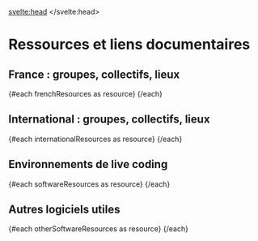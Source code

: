 <svelte:head>
    <title>Ressources</title> 
</svelte:head>
<script>
  import Info from "$lib/components/Info.svelte";
  import Grid from "$lib/components/Grid.svelte";
  import ResourceCard from "$lib/components/ResourceCard.svelte";
  import YouTubeLazyLoad from "$lib/components/YouTubeLazyLoad.svelte";
  
  const frenchResources = [
    {
      title: "Cookie Collective",
      href: "https://cookie.paris",
      description: "Principal collectif francophone d'artistes live coders. Organisateur d'événements en région parisienne.",
      image: "https://www.cookie.paris/static/04d2e692bcab0866529cd81a3730c09e/a941a/10.webp",
      links: [
        {
          title: "Discord",
          href: "https://discord.gg/cookie",
          description: "Serveur de discussion le plus actif"
        },
        {
          title: "Telegram",
          href: "https://t.me/cookiecollective",
          description: "Canal d'échange secondaire"
        },
        {
          title: "Instagram",
          href: "https://www.instagram.com/cookiecollectif/?hl=en",
          description: "Principal canal pour les annonces",
        },
        {
          title: "CCC Compilation",
          href: "https://ccc.cookie.paris/",
          description: "Compilation audiovisuelle"
        }
      ]
    },
    {
      title: "Hackerspaces",
      href: "#",
      description: "Espaces de création numérique, de militantisme pour le logiciel libre/ouvert, laboratoires artistiques.",
      image: "https://fuz.re/img/17.jpg",
      links: [
        {
          title: "Le Fuz (Paris / Montreuil)",
          href: "https://fuz.re/",
          description: "Ateliers hebdomadaires de live coding"
        },
        {
          title: "Labomedia (Orléans)",
          href: "https://ressources.labomedia.org/live_coding",
          description: "Lieu d'expérimentation et de création"
        },
        {
          title: "Laboratoire Ouvert Lyonnais (Lyon)",
          href: "https://labolyon.fr/",
          description: "Principal hackerspace lyonnais",
        }
      ]
    },
    {
      title: "Centres nationaux de création musicale (CNCM)",
      href: "#",
      description: "Centres nationaux dédiés à la création et recherche en musique électroacoustique. Soutiens de la scène.",
      image: "https://www.grame.fr/assets/f1920x1200-q85-p1/346a0f23/img_3140.jpg.webp",
      links: [
        {
          title: "Athénor (Saint-Nazaire)",
          href: "https://athenor.com/",
          description: "Création musicale et résidences"
        },
        {
          title: "GRAME (Lyon)",
          href: "https://grame.fr",
          description: "Recherche en informatique musicale"
        },
        {
          title: "GRAME présente JIM LAC Algorave",
          href: "https://le-sucre.eu/events/grame-presente-jim-lac-%E2%9C%A6-algorave/",
          description: "Algorave pour la Linux Audio Conference 2025",
        },
        {
          title: "Festival de l'eau (Saint-Nazaire, Athénor)",
          href: "https://www.athenor.com/les-rendez-vous/2024-25/live-coding",
          description: "Performance de live coding (R. Georges, R. Forment)"
        }
      ]
    },
    {
      title: "TOPLAP Strasbourg",
      href: "https://livecodingstrasbourg.github.io/",
      description: "Branche strasbourgeoise du collectif TOPLAP. Ateliers et événements locaux.",
      image: "https://blog.toplap.org/wp-content/uploads/sites/9/2024/08/5x0H0GDY1KWi-toplab-1024x819.png",
      links: [
        {
          title: "Blog et guides (par Crash Server)",
          href: "https://crashserver.fr/blog/5/",
          description: "Guides d'initiation à FoxDot"
        },
        {
          title: "Code Cooking (par Crash Server)",
          href: "https://www.youtube.com/watch?v=bOFr24NGrdw&list=PLIKH_fHtdeLlF9gUUUNSVY9n0iZnZ2yUL",
          description: "Guides d'initiation à FoxDot"
        },
        {
          title: "Site du duo Crash Server",
          href: "https://crashserver.fr/",
          description: "Duo de musiciens (très actif)"
        },
      ]
    },
    {
      title: "Recherche académique",
      href: "",
      description: "Recherche universitaire à propos du live coding",
      image: "https://journee.livecoding.fr/images/jlc_affiche.png",
      links: [
        {
          title: "Journée d'étude sur le live coding",
          href: "https://journee.livecoding.fr/",
          description: "Journée d'étude (2023, Paris 8)"
        },
        {
          title: "Thèse de Florine Fouquart (arts numériques)",
          href: "https://theses.fr/s167590",
          description: "Vivre une expérience mathéma-esthésique : images programmées et mathématiques appliquées au coeur d'une pratique artistique numérique."
        },
        {
          title: "Thèse de Raphaël Forment (musicologie)",
          href: "https://theses.fr/s246917",
          description: "Some thoughts have a certain sound: Esthétiques et techniques du Live Coding en musique."
        },
      ],
    },
    {
      title: "Lieux de concert",
      href: "",
      description: "Lieux accueillant des événements de live coding",
      image: "https://i1.sndcdn.com/artworks-Oq6e5MU2sWztY2JY-TR6qxw-t500x500.jpg",
      links: [
        {
          title: "Chair de Poule",
          href: "https://www.facebook.com/p/Chair-De-Poule-100057514118206/",
          description: "Événements et fabrique à Cookies (Cookie Collective)",
        },
        {
          title: "Grrrnd Zero",
          href: "https://www.grrrndzero.org/",
          description: "Soutien pour l'organisation de l'algorave annuelle de Lyon",
        },
        {
          title: "Localhost",
          href: "https://www.instagram.com/localhost.doesnotexist/",
          description: "Soutien de la communauté live coding lyonnaise",
        },
        {
          title: "AERI",
          href: "https://aeri.ovh/",
          description: "Utopie réelle en expérimentation permanente",
        },

      ]
    }
  ];

  const internationalResources = [
    {
      title: "TOPLAP.org",
      href: "https://toplap.org",
      description: "Collectif historique international du live coding, fondé en 2003.",
      image: "https://blog.toplap.org/wp-content/uploads/sites/9/2024/01/iclc-2023.jpg",
      links: [
        {
          title: "Manifesto Draft",
          href: "https://toplap.org/wiki/ManifestoDraft",
          description: "Manifeste du collectif TOPLAP",
        },
        {
          title: "Algorave.com",
          href: "https://algorave.com",
          description: "Événements de live coding festifs"
        },
        {
          title: "TOPLAP Forum",
          href: "https://forum.toplap.org/",
          description: "Forum de discussion (peu actif)",
        },
        {
          title: "Awesome Live Coding",
          href: "https://github.com/toplap/awesome-livecoding",
          description: "Liste exhaustive de ressources"
        },
        {
          title: "Live Coding Book",
          href: "https://livecodingbook.toplap.org/",
          description: "Manuel collaboratif (MIT Press, 2023)"
        }
      ]
    },
    {
      title: "TOPLAP Nodes",
      href: "http://blog.toplap.org/nodes/",
      description: "Nodes locaux liés à TOPLAP : petites communautés indépendantes de live coders avec leur identité propre",
      image: "/images/toplap_map.png",
      links: [
        {
          title: "Liste de TOPLAP Nodes",
          href: "https://blog.toplap.org/nodes/",
          description: "Liste exhaustive de nodes",
        },
        {
          title: "CliC (Colectivo de Live Coders)",
          href: "https://colectivo-de-livecoders.gitlab.io/#que-somos",
          description: "Collectif argentin",
        },
        {
          title: "TOPLAP Barcelona",
          href: "https://www.toplap.cat/",
          description: "Collectif catalan"
        },
        {
          title: "Live Code NYC",
          href: "https://livecode.nyc/",
          description: "Collectif new-yorkais",
        },
        {
          title: "TOPLAP Karlsruhe",
          href: "https://toplap-ka.de/",
          description: "Collectif allemand",
        },
      ]
    },
    {
      title: "International Conference on Live Coding",
      href: "https://iclc.toplap.org",
      description: "Conférence universitaire (annuelle depuis 2015)",
      image: "/images/iclc_barcelona.png",
      links: [
        {
          title: "ICLC Barcelona (2025)",
          href: "https://iclc.toplap.org/2025/",
          description: "Conférence à Barcelone",
        },
        {
          title: "ICLC Shangaï (2024)",
          href: "https://iclc.toplap.org/2023/",
          description: "Conférence à Shangaï",
        },
        {
          title: "ICLC Utrecht (2023)",
          href: "https://iclc.toplap.org/2023/",
          description: "Conférence à Utrecht",
        },
        {
          title: "ICLC Valdivia (2021)",
          href: "https://iclc.toplap.org/2021/",
          description: "Conférence à valdivia",
        },
        {
          title: "ICLC Limerick (2020)",
          href: "https://iclc.toplap.org/2021/",
          description: "Conférence à Limerick",
        },
      ],
    },
    {
      title: "Réseaux sociaux et sites divers",
      href: "https://archive.org/details/toplap",
      description: "Réseaux d'échange entre live coders",
      image: "https://files.social.toplap.org/site_uploads/files/000/000/001/@1x/1c3ad86fbd5b23e0.png",
      links: [
        {
          title: "TOPLAP Discord",
          href: "https://discord.gg/jtYGAsUggT",
          description: "Principal lieu d'échange",
        },
        {
          title: "TOPLAP Mastodon",
          href: "https://social.toplap.org/about",
          description: "Instance Mastodon auto-hébergée",
        },
        {
          title: "TOPLAP Mailing List",
          href: "https://toplap.org/livecode-archive/",
          description: "Archives de la mailing list TOPLAP"
        },
        {
          title: "TOPLAP Internet Archive",
          href: "https://archive.org/details/toplap",
          description: "Archives audiovisuelles",
        },
      ]
    },
    {
      title: "Demoscene",
      href: "https://www.shadertoy.com/",
      description: "Contre-culture informatique et création numérique audiovisuelle",
      image: "https://upload.wikimedia.org/wikipedia/commons/e/ea/Assembly2004-areena01.jpg",
      links: [
        {
          title: "Pouët.net",
          href: "https://www.pouet.net/",
          description: "Site d'échange et de partage de démos",
        },
        {
          title: "Shadertoy",
          href: "https://www.shadertoy.com/",
          description: "Plateforme de partage et création de shaders GLSL.",
        },
        {
          title: "Demozoo",
          href: "https://demozoo.org/",
          description: "Site collaboratif d'archive de démos",
        },
        {
          title: "Revision",
          href: "https://2025.revision-party.net/",
          description: "Plus grosse demoparty annuelle"
        },
      ]
    },
    {
      title: "Communauté Monome",
      href: "https://llllllll.co/",
      description: "Communauté Monome et musique électronique DIY.",
      image: "https://monome.org/image/both.jpg",
      links: [
        {
          title: "Lines Forum",
          href: "https://llllllll.co/",
          description: "Forum fréquenté par des live coders",
        },
        {
          title: "Teletype",
          href: "https://monome.org/docs/teletype/",
          description: "Hardware Eurorack (live codable)"
        },
        {
          title: "ORCA (version Norns)",
          href: "https://norns.community/orca",
          description: "ORCA pour Monome Norns"
        },
        {
          title: "InterNorns",
          href: "https://github.com/schollz/internorns",
          description: "Environnement de live coding pour Norns"
        },
      ]
    },
    {
      title: "Labels musicaux",
      href: "",
      description: "Labels et sorties musicales produites par des live coders",
      image: "https://f4.bcbits.com/img/0032778681_10.jpg",
      links: [
        {
          title: "Ordinateur dans la tête",
          href: "https://ordinateurdanslatete.bandcamp.com/",
          description: "Label lyonnais (cassettes et floppy disks)"
        },
        {
          title: "Call it Anything Record",
          href: "https://callitanythingrecords.bandcamp.com/",
          description: "Plusieurs sorties produites par des live coders",
        },
        {
          title: "Fals.ch",
          href: "https://f4lsch.bandcamp.com/",
          description: "Hypermusic on Purpose",
        },
        {
          title: "Superpang",
          href: "https://superpang.bandcamp.com/",
          description: "Computer Music (généraliste)",
        },
        {
          title: "PC Music",
          href: "https://pcmusic.bandcamp.com/",
          description: "Un peu de live coding dans les angles (Lil Data)",
        },
      ]
    }
  ];

  const otherSoftwareResources = [
    {
      title: "Éditeurs de code",
      href: "",
      description: "Outils pour éditer, débugguer, faire tourner du code, etc. L'outil de base des live coders, craints et chéris.",
      image: "https://raphaelforment.fr/images/stems.png",
      links: [
        {
          title: "Visual Studio Code",
          href: "https://code.visualstudio.com/",
          description: "Éditeur de code gratuit, extensible et personnalisable. Supporte de nombreux langages et environnements.",
        },
        {
          title: "NeoVim",
          href: "https://neovim.io/",
          description: "Éditeur de texte libre et open source, basé sur Vim. Très léger, personnalisable et extensible. Un apprentissage à prévoir mais très libérateur.",
        },
        {
          title: "Emacs",
          href: "https://www.gnu.org/software/emacs/",
          description: "Éditeur de texte libre et open source. Très puissant, mais avec une courbe d'apprentissage plus raide. Un système d'exploitation, avec un très bon support pour les langages de la famille LISP.",
        },
        {
          title: "Zed",
          href: "https://zed.dev/",
          description: "Éditeur de code moderne, rapide et collaboratif. En développement actif.",
        },
        {
          title: "Pulsar",
          href: "https://pulsar-edit.dev/",
          description: "Remplaçant de feu Atom. Parfois nécessaire pour la compatibilité avec d'anciens plugins de live coding."
        }
      ],
    },
    {
      title: "Digital Audio Workstations (DAW)",
      href: "",
      description: "Stations audionumériques. Outils généralistes et grand public pour le travail en informatique musicale.",
      image: "https://raphaelforment.fr/images/global_sampler.png",
      links: [
        {
          title: "Reaper",
          href: "https://www.reaper.fm/",
          description: "DAW léger, personnalisable et extensible. Un standard de l'industrie. Supporte de nombreux formats de plugins.",
        },
        {
          title: "Ardour",
          href: "https://ardour.org/",
          description: "DAW libre et open source. Très complet, mais un peu plus complexe à prendre en main.",
        },
        {
          title: "Audacity",
          href: "https://www.audacityteam.org/",
          description: "Un standard pour l'édition de fichiers audios. De plus en plus commercial, de moins en moins sympathique.",
        },
        {
          title: "Wavacity",
          href: "https://wavacity.com/",
          description: "Le célèbre Audacity, mais pour le web (compilé en WASM).",
        },
        {
          title: "Bitwig",
          href: "https://www.bitwig.com/",
          description: "Station audionumérique généraliste. Disponible en cross-platform, concurrent direct d'Ableton Live."
        },
        {
          title: "Ableton Live",
          href: "https://www.ableton.com/en/live/",
          description: "DAW populaire, avec un support natif pour Max for Live (Max/MSP).",
        },
      ],
    },
    {
      title: "Hôtes pour plugins / Outils modulaires",
      href: "",
      description: "Applications pour faire tourner des plugins audio (VST, LV2, etc.). Souvent utilisés en complément d'une DAW.",
      image: "/images/carla.png",
      links: [
        {
          title: "Carla",
          href: "https://kx.studio/Applications:Carla",
          description: "Hôte de plugins audio libre et open source. Supporte de nombreux formats.",
        },
        {
          title: "Element",
          href: "https://kushview.net/element/",
          description: "Hôte multi-plateforme, relativement récent."
        },
        {
          title: "Ossia",
          href: "https://ossia.io/",
          description: "Environnement de création interactive (audio, visuel, etc.). Séquenceur inter-média pensé pour l'interaction."
        },
        {
          title: "Chataîgne",
          href: "https://benjamin.kuperberg.fr/chataigne/fr",
          description: "Environnement de création modulaire et multi-protocole."
        }
      ]
    },
    {
      title: "Routage audio et MIDI",
      href: "",
      description: "Outils pour router l'audio et le MIDI entre différentes applications.",
      image: "/images/loopback.jpg",
      links: [
        {
          title: "JACK Audio Connection Kit",
          href: "https://jackaudio.org/",
          description: "Outil libre et open source, multi-plateforme. Très puissant, mais complexe à configurer.",
        },
        {
          title: "Loopback (macOS)",
          href: "https://rogueamoeba.com/loopback/",
          description: "Outil payant pour macOS. Très simple à utiliser.",
        },
        {
          title: "BlackHole (macOS)",
          href: "https://existential.audio/blackhole/",
          description: "Outil libre et open source pour macOS. Nécessite un peu plus de configuration.",
        },
        {
          title: "VB-Cable (Windows)",
          href: "https://vb-audio.com/Cable/",
          description: "Outil gratuit pour Windows. Simple à configurer.",
        },
        {
          title: "virtualMIDI (Windows)",
          href: "https://www.tobias-erichsen.de/software/virtualmidi.html",
          description: "Outil gratuit pour Windows. Permet de créer des ports MIDI virtuels.",
        }
      ],
    },
    {
      title: "Visualisation et étude du signal",
      href: "",
      description: "Outils pour visualiser le signal audio en temps réel. Utile pour le monitoring et le debugging.",
      image: "/images/spectrogram.png",
      links: [
        {
          title: "Sonic Visualiser",
          href: "https://sonicvisualiser.org/",
          description: "Outil libre et open source pour l'analyse et la visualisation du signal audio.",
        },
        {
          title: "Spek",
          href: "http://spek.cc/",
          description: "Outil libre et open source pour la visualisation du spectre audio.",
        },
        {
          title: "Mini Meters (MacOS)",
          href: "https://minimeters.app/",
          description: "Outil payant pour macOS. Simple, efficace, très personnalisable.",
        },
        {
          title: "Cava (Linux)",
          href: "https://github.com/karlstav/cava",
          description: "Un petit outil simple pour visualiser grossièrement le signal",
        }
      ],
    },
    {
      title: "Instruments virtuels (standalone)",
      href: "",
      description: "Logiciels de création musicale autonomes.",
      image: "/images/bisetblank.gif",
      links: [
        {
          title: "VCV Rack",
          href: "https://vcvrack.com/",
          description: "Synthétiseur modulaire Eurorack virtuel. Très populaire dans la communauté du live coding.",
        },
        {
          title: "Cardinal",
          href: "https://github.com/karlstav/cava",
          description: "Version libre et open-source de VCVRack. Fork du projet principal."
        },
        {
          title: "SunVox",
          href: "https://warmplace.ru/soft/sunvox/",
          description: "Environnement de création musicale modulaire (tracker-like). Léger, rapide, multi-plateforme. Peu gourmand en ressources.",
        },
        {
          title: "Bespoke Synth",
          href: "https://www.bespokesynth.com/",
          description: "Environnement de création musicale (patching visuel). Utile pour bricoler rapidement un patch. Permet l'inclusion de plugins audio (VSTs, etc).",
        }
      ],
    },
    {
      title: "Instruments virtuels (plugins)",
      href: "",
      description: "Plugins logiciels (synthétiseurs).",
      image: "/images/surge.png",
      links: [
        {
          title: "Vital",
          href: "https://vital.audio/",
          description: "Synthétiseur à tables d'onde. Extrêmement populaire."
        },
        {
          title: "Dexed",
          href: "https://asb2m10.github.io/dexed/",
          description: "Émulation fidèle du Yamaha DX7. Indispensable."
        },
        {
          title: "SurgeXT",
          href: "https://surge-synthesizer.github.io/",
          description: "Synthétiseur possédant de multiples moteurs et des capacités de synthèse avancées. Indispensable."
        },
        {
          title: "Odin 2",
          href: "https://thewavewarden.com/pages/odin-2",
          description: "Un VST 'virtual analog' relativement classique.",
        },
      ],
    },
    {
      title: "Instruments virtuels (effets)",
      href: "",
      description: "Effets au format plugin logiciel.",
      image: "/images/airwindows.png",
      links: [
        {
          title: "Airwindows",
          href: "https://www.airwindows.com/",
          description: "Une collection d'effets, sans interface graphique. Parfait pour le live coding."
        },
        {
          title: "Melda Production",
          href: "https://www.meldaproduction.com/MFreeFXBundle",
          description: "Une collection d'effets virtuels relativement complète."
        },
        {
          title: "Kilohearts Essentials",
          href: "https://kilohearts.com/products/kilohearts_essentials",
          description: "Une autre collection assez complète",
        },
        {
          title: "Socalabs",
          href: "https://socalabs.com/",
          description: "Une collection d'instruments et d'effets particulièrement intéressants pour le chiptune.",
        },
      ],
    },
    {
      title: "Inspection MIDI et OSC",
      href: "",
      description: "Outils pour inspecter les messages MIDI et OSC. Utile pour le debugging.",
      image: "images/protokol.png",
      links: [
        {
          title: "MIDI Monitor (macOS)",
          href: "https://www.snoize.com/MIDIMonitor/",
          description: "Outil gratuit pour macOS. Simple et efficace.",
        },
        {
          title: "Protokol",
          href: "https://hexler.net/protokol",
          description: "Outil propriétaire multiplateforme. Utile, simple, efficace."
        },
        {
          title: "MIDI View (Windows / MacOS)",
          href: "https://hautetechnique.com/midi/midiview/",
          description: "Un outil de visualisation des données MIDI"
        },
        {
          title: "OSC Data Monitor",
          href: "https://www.kasperkamperman.com/blog/processing-code/osc-datamonitor/",
          description: "Un outil simple et multiplateforme."
        }
      ]
    },
    {
      title: "Streaming et enregistrement",
      href: "",
      image: "/images/obs.png",
      description: "Outils pour enregistrer des performances de live coding. Utiles pour le streaming et l'archivage.",
      links: [
        {
          title: "OBS Studio",
          href: "https://obsproject.com/",
          description: "Logiciel libre et open source de streaming et d'enregistrement vidéo.",
        },
        {
          title: "Streamlabs",
          href: "https://streamlabs.com/",
          description: "Solution tout-en-un pour le streaming, avec de nombreuses fonctionnalités intégrées.",
        },
        {
          title: "Owncast",
          href: "https://owncast.online/",
          description: "Solution auto-hébergée pour le streaming vidéo en direct.",
        },

      ],
    }
  ];

  const softwareResources = [
    {
      title: "SuperCollider",
      href: "https://supercollider.github.io/",
      description: "Environnement de programmation audio temps réel. S'il ne fallait en citer qu'un, ce serait celui-là.",
      image: "https://mit-press-new-us.imgix.net/covers/9780262049702.jpg?auto=format&w=298&dpr=1&q=80",
      links: [
        {
          title: "Forum",
          href: "https://scsynth.org/",
          description: "Communauté et support"
        },
        {
          title: "Documentation",
          href: "https://doc.sccode.org/",
          description: "Guide de référence complet"
        },
        {
          title: "sccode.org",
          href: "https://sccode.org/",
          description: "Partage de code et exemples"
        },
        {
          title: "SuperCollider Book v2.0",
          href: "https://mitpress.mit.edu/9780262049702/the-supercollider-book/",
          description: "Principal ouvrage (seconde édition actualisée en 2025)"
        },
        {
          title: "Awesome Live Coding",
          href: "https://github.com/madskjeldgaard/awesome-supercollider",
          description: "Archive d'une liste de ressources collaboratives (2022).",
        }
      ]
    },
    {
      title: "TidalCycles",
      href: "https://tidalcycles.org/",
      description: "Langage de patterns musicaux basé sur Haskell. Puissant, minimaliste, très expressif.",
      image: "https://tidalcycles.org/img/logo.svg",
      links: [
        {
          title: "Documentation",
          href: "https://tidalcycles.org/docs/",
          description: "Tutoriels et guides"
        },
        {
          title: "Forum Club Tidal",
          href: "https://club.tidalcycles.org/",
          description: "Forum de la communauté"
        },
        {
          title: "Slab.org",
          href: "https://slab.org/",
          description: "Blog de recherche (Alex McLean)",
        },
        {
          title: "Tutoriels vidéos par Alex McLean",
          href: "https://www.youtube.com/watch?v=M-Y5pAEBXXQ&list=PL2lW1zNIIwj3bDkh-Y3LUGDuRcoUigoDs",
          description: "Série de vidéos de présentation de l'outil."
        },
        {
          title: "TidalCycles / Strudel",
          href: "https://strudel.tidalcycles.org/",
          description: "Version web de TidalCycles"
        }
      ]
    },
    {
      title: "Strudel",
      href: "https://strudel.tidalcycles.org/",
      description: "Version JavaScript de TidalCycles dans le navigateur. Populaire, accessible, large communauté d'utilisateurs.",
      image: "https://strudel.cc/icons/strudel_icon.png",
      links: [
        {
          title: "Strudel.cc",
          href: "https://strudel.cc",
          description: "Environnement de programmation en ligne",
        },
        {
          title: "Documentation",
          href: "https://strudel.tidalcycles.org/learn/",
          description: "Tutoriels et exemples"
        },
        {
          title: "Codeberg",
          href: "https://codeberg.org/uzu/strudel",
          description: "Code source et développement"
        },
        {
          title: "Uzulangs",
          href: "https://uzu.lurk.org/",
          description: "Langages similaires à Strudel",
        },
        {
          title: "Kabelsalat",
          href: "https://kabel.salat.dev/",
          description: "Langage de programmation orienté signal, live codable dans le web."
        }
      ]
    },
    {
      title: "Sonic Pi",
      href: "https://sonic-pi.net/",
      description: "Outil/instrument accessible et pédagogique, basé sur la programmation impérative. Stable et robuste.",
      image: "https://sonic-pi.net/media/images/home/logo.png",
      links: [
        {
          title: "In-Thread",
          href: "https://in-thread.sonic-pi.net/",
          description: "Forum de la communauté"
        },
        {
          title: "Documentation intégrée",
          href: "https://sonic-pi.net/tutorial.html",
          description: "Tutoriel intégré complet"
        },
        {
          title: "Dave Conservatoire",
          href: "https://youtu.be/4BPKaHV7Q5U?list=PLaitaNxyd8SHvTQjRGnMdKLsARXW7iYyp",
          description: "Série de tutoriels vidéos pour les néophytes."
        },
        {
          title: "Intermediate Sonic Pi (Mister Bomb)",
          href: "https://www.youtube.com/playlist?list=PLIsdHp2z9wFlu3MRII0eS5NysniOOnXL5",
          description: "Tutoriels plus avancés par Mister Bomb (en anglais)"
        },
        {
          title: "Conférence(s) de Sam Aaron",
          href: "https://www.youtube.com/watch?v=eCZaqKTwtvQ",
          description: "Beaucoup de conférences disponibles",
        },
      ]
    },
    {
      title: "FoxDot / Renardo",
      href: "https://foxdot.org/",
      description: "Live coding Python avec SuperCollider.",
      image: "https://ryan-kirkbride.github.io/hydepark.png",
      links: [
        {
          title: "Groupe Telegram",
          href: "https://t.me/foxdot",
          description: "Discussions de la communauté",
        },
        {
          title: "Documentation officielle",
          href: "https://foxdot.org/docs/",
          description: "Documentation originale"
        },
        {
          title: "Renardo (fork moderne)",
          href: "https://renardo.org/",
          description: "Version améliorée et modulaire"
        },
        {
          title: "Code source (GitHub)",
          href: "https://github.com/e-lie/renardo",
          description: "Code source et installation"
        },
        {
          title: "Ressources (TALM Angers x Polytech)",
          href: "https://hackmd.io/@mathieu/ByTDSqbFP",
          description: "Guide par Mathieu Delalle"
        }
      ]
    },
    {
      title: "OrcΛ",
      href: "https://hundredrabbits.itch.io/orca",
      description: "Séquenceur ésotérique et langage de programmation en deux dimensions. Programmation et automates cellulaires.",
      image: "https://raw.githubusercontent.com/wiki/hundredrabbits/Orca-c/PREVIEW.jpg",
      links: [
        {
          title: "Orca-C",
          href: "https://github.com/hundredrabbits/Orca-c",
          description: "Version en langage C de l'outil ORCA.",
        },
        {
          title: "Orca (Norns)",
          href: "https://llllllll.co/t/orca/22492/6",
          description: "Version pour Monome Norns de l'outil ORCA.",
        },
        {
          title: "Orca Web",
          href: "https://hundredrabbits.github.io/Orca/",
          description: "Version web, sans installation requise."
        },
        {
          title: "Lean OrcΛ",
          href: "https://metasyn.srht.site/learn-orca/",
          description: "Tutoriel interactif dans le web."
        },
        {
          title: "Clavier 36",
          href: "https://youtu.be/d8eC9he8iZM",
          description: "Une version alternative d'ORCA avec son propre jeu d'instructions. En cours de développement.",
        }
      ]
    },
    {
      title: "Mercury",
      href: "https://www.timohoogland.com/mercury-livecoding/",
      description: "Environnement de live coding minimaliste, efficace, fréquemment mis à jour. Conçu par Timo Hoogland.",
      image: "/images/timo.png",
      links: [
        {
          title: "Mercury Playground",
          href: "https://mercury-playground.pages.dev/",
          description: "Version web, sans installation requise",
        },
        {
          title: "Documentation officielle",
          href: "https://tmhglnd.github.io/mercury/",
          description: "Site internet du projet Mercury",
        },
        {
          title: "Code source (GitHub)",
          href: "https://github.com/tmhglnd/mercury",
          description: "Le fichier de présentation est riche en informations diverses.",
        },
        {
          title: "Performance de Timo Hoogland (2020)",
          href: "https://youtu.be/fr7vtk1dxJM",
          description: "Démonstration des capacités de Mercury",
        },
        {
          title: "Mercury Tutorials",
          href: "https://www.youtube.com/watch?v=J2tQ7Ku-C-M&list=PLxLPN4JkS2hkMxulEnSehzNO-K4wh41Y3",
          description: "Playlist YouTube de tutoriels consacrés à l'outil",
        },
      ],
    },
    {
      title: "Gibber",
      href: "https://gibber.cc/",
      description: "Environnement audiovisuel de live coding dans le navigateur.",
      image: "https://gibber.cc/gibber_image.jpg",
      links: [
        {
          title: "Gibber Playground",
          href: "https://gibber.cc/",
          description: "Environnement de programmation en ligne"
        },
        {
          title: "Site de Charlie Roberts",
          href: "https://www.charlie-roberts.com/projects.html",
          description: "Liste de projets développés par Charlie Roberts",
        },
        {
          title: "Code source (GitHub)",
          href: "https://github.com/gibber-cc/gibber",
          description: "Code source et documentation"
        },
        {
          title: "Gibberwocky",
          href: "https://github.com/gibber-cc/gibberwocky",
          description: "Version de Gibber interopérable avec Ableton Live"
        }
      ]
    },
    {
      title: "ChucK",
      href: "https://chuck.stanford.edu/",
      description: "Langage fortement temporisé pour la synthèse audio temps réel.",
      image: "https://chuck.stanford.edu/doc/images/chuck-logo2023w.png",
      links: [
        {
          title: "Documentation",
          href: "https://chuck.stanford.edu/doc/",
          description: "Guide de référence complet"
        },
        {
          title: "WebChucK",
          href: "https://chuck.cs.princeton.edu/webchuck/",
          description: "Version navigateur avec IDE"
        },
        {
          title: "GitHub",
          href: "https://github.com/ccrma/chuck",
          description: "Code source et communauté"
        },
        {
          title: "Groupe de discussion Discord",
          href: "https://discord.com/invite/Np5Z7ReesD",
          description: "La principale plateforme d'échange autour de ChucK",
        },
        {
          title: "Performance musicale",
          href: "https://youtu.be/vEqq5zFlrig",
          description: "Performance de Céleste Betancur et Olivia Jack"
        }
      ]
    },

    {
      title: "Hydra",
      href: "https://hydra.ojack.xyz/",
      description: "Live coding vidéo dans le navigateur.",
      image: "https://cdm.link/app/uploads/2021/10/hydra.jpg",
      links: [
        {
          title: "Éditeur en ligne",
          href: "https://hydra.ojack.xyz/",
          description: "Éditeur par défaut"
        },
        {
          title: "Hydra documentation",
          href: "https://hydra.ojack.xyz/docs/",
          description: "Documentation officielle",
        },
        {
          title: "Hydra book",
          href: "https://hydra-book.glitch.me/",
          description: "Guide interactif (non officiel)"
        },
        {
          title: "Hyper-Hydra",
          href: "https://github.com/geikha/hyper-hydra",
          description: "Extensions pour Hydra",
        },
        {
          title: "Références des fonctions",
          href: "https://hydra.ojack.xyz/api/",
          description: "Référence des fonctions"
        }
      ]
    },
    {
      title: "Pure Data / PlugData",
      href: "https://puredata.info/",
      description: "Programmation visuelle pour l'audio temps réel. Principal environnement utilisé pour le live patching.",
      image: "https://plugdata.org/images/app.png",
      links: [
        {
          title: "PlugData",
          href: "https://plugdata.org/",
          description: "Interface moderne et plugin VST/AU"
        },
        {
          title: "Documentation Pd",
          href: "https://puredata.info/docs",
          description: "Documentation officielle"
        },
        {
          title: "PlugData Docs",
          href: "https://plugdata.org/documentation.html",
          description: "Guide PlugData"
        },
        {
          title: "ELSE Library",
          href: "https://github.com/porres/Live-Electronics-Tutorial",
          description: "Tutoriel live electronics"
        },
        {
          title: "Live Coding Bytebeat (Pure Data)",
          href: "https://youtu.be/xEAfMJ9KS9Q",
          description: "Performance bruitiste sur Pure Data"
        }
      ]
    },
    {
      title: "Outils de programmation collaborative",
      href: "",
      description: "Live coder en groupe. Jam sessions, partage du code, outils de création audiovisuelle en réseau.",
      image: "/images/pastagang.png",
      links: [
        {
          title: "Nudel",
          href: "https://nudel.cc",
          description: "Outil de collaboration conçu par le collectif informel du Pastagang. Centré autour des environnements web.",
        },
        {
          title: "Flok",
          href: "https://flok.cc",
          description: "Outil de collaboration généraliste, supporte plusieurs langages et environnements (local et/ou dans le web).",
        },
        {
          title: "Troop",
          href: "https://github.com/Qirky/Troop",
          description: "Outil de collaboration (Python), principalement conçu pour FoxDot. Non maintenu.",
        },
        {
          title: "Estuary",
          href: "https://estuary.mcmaster.ca/",
          description: "Outil de collaboratif conçu par David Ogborn (université McMaster)."
        }
      ],
    },
    {
      title: "Outils de live coding visuel (autres)",
      href: "",
      description: "Environnements de live coding visuel divers et variés.",
      image: "https://raphaelforment.fr/images/bitfielder.png",
      links: [
        {
          title: "P5Live",
          href: "https://teddavis.org/p5live/",
          description: "Environnement de live coding pour P5.js (JavaScript)."
        },
        {
          title: "Bonzomatic",
          href: "https://github.com/Gargaj/Bonzomatic",
          description: "Environnement de live coding pour shaders GLSL."
        },
        {

          title: "KodeLife",
          href: "https://hexler.net/kodelife",
          description: "Environnement de live coding pour shaders GLSL."
        },
        {
          title: "vvvv",
          href: "https://vvvv.org/",
          description: "Environnement de programmation visuelle (nodale). Utilisé pour la création audioviselle temps réel.",
        },
        {
          title: "Tixl",
          href: "https://tixl.app/",
          description: "Environnement de programmation pour l'art visuel génératif (vidéo, installations, shaders, etc).",
        },
        {
          title: "Veda",
          href: "https://veda.gl/",
          description: "Plugin pour l'éditeur Atom (Pulsar) permettant le live coding de shaders GLSL.",
        }
      ],
    },
    {
      title: "Consoles imaginaires",
      href: "",
      description: "Des consoles de jeu qui n'ont jamais existé. Programmables, ouvertes, parfois open-source, etc. Utilisées pour le chiptune, l'art rétro, le code créatif.",
      image: "/images/tic80.png",
      links: [
        {
          title: "TIC-80",
          href: "https://tic.computer/",
          description: "Console virtuelle open-source. Programmable en Lua, JavaScript, Moonscript, Wren, Fennel et Ruby.",
        },
        {
          title: "PICO-8",
          href: "https://www.lexaloffle.com/pico-8.php",
          description: "Console virtuelle propriétaire. Programmable en Lua.",
        },
        {
          title: "Pixel Vision 8",
          href: "https://pixelvision8.github.io/Website/",
          description: "Console virtuelle open-source. Programmable en C# ou Lua.",
        },
        {
          title: "LowRes NX",
          href: "https://lowresnx.inutilis.com/",
          description: "Console virtuelle open-source. Programmable en BASIC.",
        },
        {
          title: "Uxn",
          href: "https://100r.co/site/uxn.html",
          description: "Une machine virtuelle minimaliste et portable. Une oeuvre d'art en soi, intéressant en tant qu'objet.",
        }
      ]
    }
  ];
</script>

# Ressources et liens documentaires
 
<Info info="Cette page est une liste de ressources pouvant servir à se former un paysage de la pratique du <em>live coding</em>, de ses réseaux et de ses outils. Nous mettons principalement en valeur les sources francophones afin de faciliter leur découverte et en raison de leur rareté.  À leur suite, nous incluons toutes les autres ressources 
disponibles en anglais. Toute contribution est la bienvenue pour parfaire ce petit tour d'horizon." markdown=false />


## France : groupes, collectifs, lieux

<Grid>
  {#each frenchResources as resource}
    <ResourceCard 
      title={resource.title}
      href={resource.href}
      image={resource.image}
      description={resource.description}
      links={resource.links}
    />
  {/each}
</Grid>

<YouTubeLazyLoad src="https://www.youtube.com/embed/aLrBQ8rkrWQ" title="ALGORAVE GRRRND ZERO LYON" />

## International : groupes, collectifs, lieux

<Grid>
  {#each internationalResources as resource}
    <ResourceCard 
      title={resource.title}
      href={resource.href}
      image={resource.image}
      description={resource.description}
      links={resource.links}
    />
  {/each}
</Grid>

<YouTubeLazyLoad src="https://www.youtube.com/embed/jnk644QmFFw" title="type techno - eddyflux algorave set" />

## Environnements de live coding

<Grid>
  {#each softwareResources as resource}
    <ResourceCard 
      title={resource.title}
      href={resource.href}
      image={resource.image}
      description={resource.description}
      links={resource.links}
    />
  {/each}
</Grid>

<YouTubeLazyLoad src="https://www.youtube.com/embed/ntFMuvv2-TY" title="on-the-fly.documentary" className="w-full aspect-video" />

## Autres logiciels utiles

<Grid>
  {#each otherSoftwareResources as resource}
    <ResourceCard 
      title={resource.title}
      href={resource.href}
      image={resource.image}
      description={resource.description}
      links={resource.links}
    />
  {/each}
</Grid>

